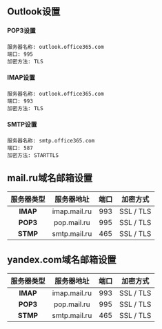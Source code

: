 ## Outlook设置

#### POP3设置

```
服务器名称: outlook.office365.com
端口: 995
加密方法: TLS
```

#### IMAP设置

```
服务器名称: outlook.office365.com
端口: 993
加密方法: TLS
```

#### SMTP设置

```
服务器名称: smtp.office365.com
端口: 587
加密方法: STARTTLS
```

## mail.ru域名邮箱设置

| 服务器类型 |  服务器地址  | 端口 | 加密方式  |
| :--------: | :----------: | :--: | :-------: |
|  **IMAP**  | imap.mail.ru | 993  | SSL / TLS |
|  **POP3**  | pop.mail.ru  | 995  | SSL / TLS |
|  **STMP**  | smtp.mail.ru | 465  | SSL / TLS |

## yandex.com域名邮箱设置

| 服务器类型 |  服务器地址  | 端口 | 加密方式  |
| :--------: | :----------: | :--: | :-------: |
|  **IMAP**  | imap.mail.ru | 993  | SSL / TLS |
|  **POP3**  | pop.mail.ru  | 995  | SSL / TLS |
|  **STMP**  | smtp.mail.ru | 465  | SSL / TLS |
